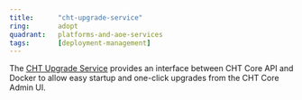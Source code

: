 ```yaml
---
title:      "cht-upgrade-service"
ring:       adopt
quadrant:   platforms-and-aoe-services
tags:       [deployment-management]
---
```


The [CHT Upgrade Service](https://github.com/medic/cht-upgrade-service) provides an interface between CHT Core API and Docker to allow easy startup and one-click upgrades from the CHT Core Admin UI.